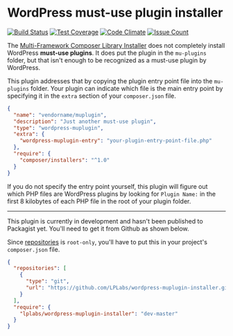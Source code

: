 # WordPress must-use plugin installer

[![Build Status](https://travis-ci.org/LPLabs/wordpress-muplugin-installer.svg?branch=master)](https://travis-ci.org/LPLabs/wordpress-muplugin-installer)
[![Test Coverage](https://codeclimate.com/github/LPLabs/wordpress-muplugin-installer/badges/coverage.svg)](https://codeclimate.com/github/LPLabs/wordpress-muplugin-installer/coverage)
[![Code Climate](https://codeclimate.com/github/LPLabs/wordpress-muplugin-installer/badges/gpa.svg)](https://codeclimate.com/github/LPLabs/wordpress-muplugin-installer)
[![Issue Count](https://codeclimate.com/github/LPLabs/wordpress-muplugin-installer/badges/issue_count.svg)](https://codeclimate.com/github/LPLabs/wordpress-muplugin-installer/issues)

The [Multi-Framework Composer Library Installer](https://github.com/composer/installers) does not completely install WordPress **must-use plugins**.
It does put the plugin in the `mu-plugins` folder, but that isn't enough to be recognized as a must-use plugin by WordPress.

This plugin addresses that by copying the plugin entry point file into the `mu-plugins` folder.
Your plugin can indicate which file is the main entry point by specifying it in the `extra` section of your `composer.json` file.

```json
{
  "name": "vendorname/muplugin",
  "description": "Just another must-use plugin",
  "type": "wordpress-muplugin",
  "extra": {
    "wordpress-muplugin-entry": "your-plugin-entry-point-file.php"
  },
  "require": {
    "composer/installers": "^1.0"
  }
}
```

If you do not specify the entry point yourself, this plugin will figure out which PHP files
are WordPress plugins by looking for `Plugin Name:` in the first 8 kilobytes of each PHP file in the root of your plugin folder.

---

This plugin is currently in development and hasn't been published to Packagist yet. You'll need to get it from Github as shown below.

Since [repositories](https://getcomposer.org/doc/04-schema.md#repositories) is `root-only`, you'll have to put this in your project's `composer.json` file.

```json
{
  "repositories": [
    {
      "type": "git",
      "url": "https://github.com/LPLabs/wordpress-muplugin-installer.git"
    }
  ],
  "require": {
    "lplabs/wordpress-muplugin-installer": "dev-master"
  }
}
```
